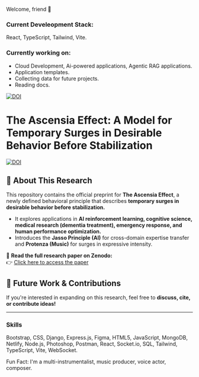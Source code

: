 Welcome, friend 👋  

### Current Develeopment Stack:
React, TypeScript, Tailwind, Vite.



### Currently working on:  
- Cloud Development, Ai-powered applications, Agentic RAG applications.
- Application templates.
- Collecting data for future projects.
- Reading docs.

[![DOI](https://zenodo.org/badge/DOI/10.5281/zenodo.14920556.svg)](https://doi.org/10.5281/zenodo.14920556)
# The Ascensia Effect: A Model for Temporary Surges in Desirable Behavior Before Stabilization  

[![DOI](https://zenodo.org/badge/DOI/YOUR-DOI-HERE.svg)](https://doi.org/YOUR-DOI-HERE)  

## 📖 About This Research  
This repository contains the official preprint for **The Ascensia Effect**, a newly defined behavioral principle that describes **temporary surges in desirable behavior before stabilization.**  
- It explores applications in **AI reinforcement learning, cognitive science, medical research (dementia treatment), emergency response, and human performance optimization.**  
- Introduces the **Jasso Principle (AI)** for cross-domain expertise transfer and **Protenza (Music)** for surges in expressive intensity.  

🔗 **Read the full research paper on Zenodo:**  
👉 [Click here to access the paper](https://doi.org/YOUR-DOI-HERE)  

## 🚀 Future Work & Contributions  
If you're interested in expanding on this research, feel free to **discuss, cite, or contribute ideas!**  

---


### Skills  
Bootstrap,
CSS,
Django,
Express.js,
Figma,
HTML5,
JavaScript,
MongoDB,
Netlify,
Node.js,
Photoshop,
Postman,
React,
Socket.io,
SQL,
Tailwind,
TypeScript,
Vite,
WebSocket.


Fun Fact: I'm a multi-instrumentalist, music producer, voice actor, composer.




<!--
**davidxv15/davidxv15** is a ✨ _special_ ✨ repository because its `README.md` (this file) appears on your GitHub profile.

Here are some ideas to get you started:

- 🔭 I’m currently working on a React Applications.
- 🌱 I’m currently learning React.
- 👯 I’m looking to collaborate on music based Apps.
- 🤔 I’m looking for help with ...
- 💬 Ask me about ...
- 📫 How to reach me: ...
- 😄 Pronouns: ...
- ⚡ Fun fact: ...
-->
